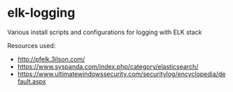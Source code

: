# elk-logging
Various install scripts and configurations for logging with ELK stack

Resources used:
- http://pfelk.3ilson.com/
- https://www.syspanda.com/index.php/category/elasticsearch/
- https://www.ultimatewindowssecurity.com/securitylog/encyclopedia/default.aspx
